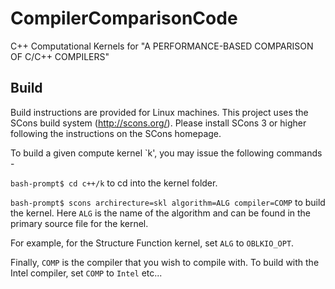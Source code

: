 # CompilerComparisonCode
C++ Computational Kernels for "A PERFORMANCE-BASED COMPARISON OF C/C++ COMPILERS"


Build
-------
Build instructions are provided for Linux machines. This project uses the SCons build system (http://scons.org/). Please install SCons 3 or higher following the instructions on the SCons homepage.

To build a given compute kernel `k', you may issue the following commands - 

  `bash-prompt$ cd c++/k` to cd into the kernel folder.
  
  `bash-prompt$ scons archirecture=skl algorithm=ALG compiler=COMP` to build the kernel. Here `ALG` is the name of the algorithm and can be found in the primary source file for the kernel.
  
  For example, for the Structure Function kernel, set `ALG` to `OBLKIO_OPT`.
  
  Finally, `COMP` is the compiler that you wish to compile with. To build with the Intel compiler, set `COMP` to `Intel` etc...
